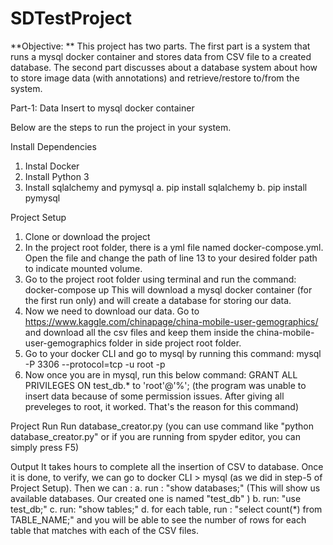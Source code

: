 # SDTestProject

**Objective: **
This project has two parts. The first part is a system that runs a mysql docker container and stores data from CSV file to a created database. The second part discusses about a database system about how to store image data (with annotations) and retrieve/restore to/from the system.

Part-1: Data Insert to mysql docker container

Below are the steps to run the project in your system.

Install Dependencies

1. Instal Docker
2. Install Python 3
3.  Install sqlalchemy and pymysql
a. pip install  sqlalchemy
b. pip install  pymysql

Project Setup
1. Clone or download the project
2. In the project root folder, there is a yml file named docker-compose.yml. Open the file and change the path of line 13 to your desired folder path to indicate mounted volume.
3. Go to the project root folder using terminal and run the command: 
docker-compose up
This will download a mysql docker container (for the first run only) and will create a database for storing our data.
4. Now we need to download our data. Go to https://www.kaggle.com/chinapage/china-mobile-user-gemographics/  and download all the csv files and keep them inside the china-mobile-user-gemographics folder in side project root folder.
5. Go to your docker CLI and go to mysql by running this command:
mysql -P 3306 --protocol=tcp -u root -p
6. Now once you are in mysql, run this below command:
GRANT ALL PRIVILEGES ON test_db.* to 'root'@'%';
(the program was unable to insert data because of some permission issues. After giving all preveleges to root, it worked. That's the reason for this command)

Project Run
	Run database_creator.py (you can use command like "python  database_creator.py" or if you 	are running from spyder editor, you can simply press F5)

Output
It takes hours to complete all the insertion of CSV to database. Once it is done, to verify, we can go to docker CLI > mysql (as we did in step-5 of Project Setup). Then we can :
a. run :  "show databases;" (This will show us available databases. Our created one is named "test_db" )
b. run: "use test_db;"
c. run: "show tables;"
d. for each table, run : "select count(*) from TABLE_NAME;" and you will be able to see the number of rows for each table that matches with each of the CSV files.
